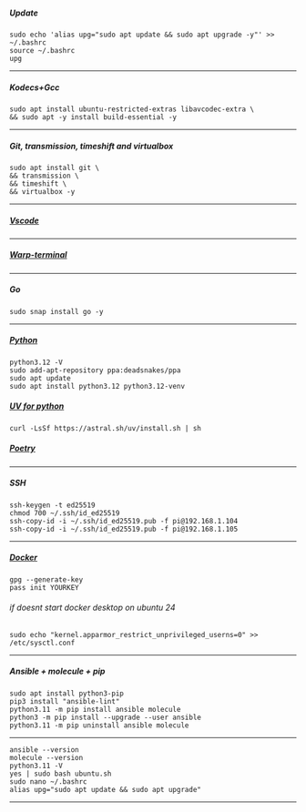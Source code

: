 ##### Update
```
sudo echo 'alias upg="sudo apt update && sudo apt upgrade -y"' >> ~/.bashrc
source ~/.bashrc
upg
```
--------------------------------------------------------------------
##### Kodecs+Gcc
```
sudo apt install ubuntu-restricted-extras libavcodec-extra \
&& sudo apt -y install build-essential -y
```
--------------------------------------------------------------------
##### Git, transmission, timeshift and virtualbox
```
sudo apt install git \
&& transmission \
&& timeshift \
&& virtualbox -y
```
--------------------------------------------------------------------
##### [Vscode](https://code.visualstudio.com/)
--------------------------------------------------------------------
##### [Warp-terminal](https://www.warp.dev)
--------------------------------------------------------------------
##### Go
```
sudo snap install go -y
```
--------------------------------------------------------------------
##### [Python](https://github.com/morheus9/scripts_py)
```
python3.12 -V
sudo add-apt-repository ppa:deadsnakes/ppa
sudo apt update
sudo apt install python3.12 python3.12-venv
```
##### [UV for python](https://astral.sh/blog/uv)
```
curl -LsSf https://astral.sh/uv/install.sh | sh
```
##### [Poetry](https://python-poetry.org/docs/)
--------------------------------------------------------------------
##### SSH
```
ssh-keygen -t ed25519
chmod 700 ~/.ssh/id_ed25519
ssh-copy-id -i ~/.ssh/id_ed25519.pub -f pi@192.168.1.104
ssh-copy-id -i ~/.ssh/id_ed25519.pub -f pi@192.168.1.105
```
--------------------------------------------------------------------
##### [Docker](https://docs.docker.com/desktop/install/ubuntu/#install-docker-desktop)
```
gpg --generate-key
pass init YOURKEY
```
###### if doesnt start docker desktop on ubuntu 24
```
sudo echo "kernel.apparmor_restrict_unprivileged_userns=0" >> /etc/sysctl.conf
```
--------------------------------------------------------------------


##### Ansible + molecule + pip
```
sudo apt install python3-pip
pip3 install "ansible-lint"
python3.11 -m pip install ansible molecule
python3 -m pip install --upgrade --user ansible
python3.11 -m pip uninstall ansible molecule
```
--------------------------------------------------------------------
```
ansible --version
molecule --version
python3.11 -V
yes | sudo bash ubuntu.sh
sudo nano ~/.bashrc
alias upg="sudo apt update && sudo apt upgrade"
```
____________________________________________________________________
